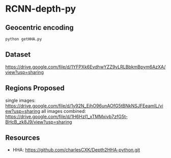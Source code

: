 # RCNN-depth-py

## Geocentric encoding
`python getHHA.py`

## Dataset
https://drive.google.com/file/d/1YFPXk6EvdhwYZZ9vLRLBbkmBpym6AzXA/view?usp=sharing 

## Regions Proposed
single images: https://drive.google.com/file/d/1y92N_EjhO96unAOfG5tBNkNSJFEeamIL/view?usp=sharing
all images combined: https://drive.google.com/file/d/1H6HzI1_xTMMxivb7zfG5t-BHcB_zk8J9/view?usp=sharing

## Resources
- HHA: https://github.com/charlesCXK/Depth2HHA-python.git <br />
